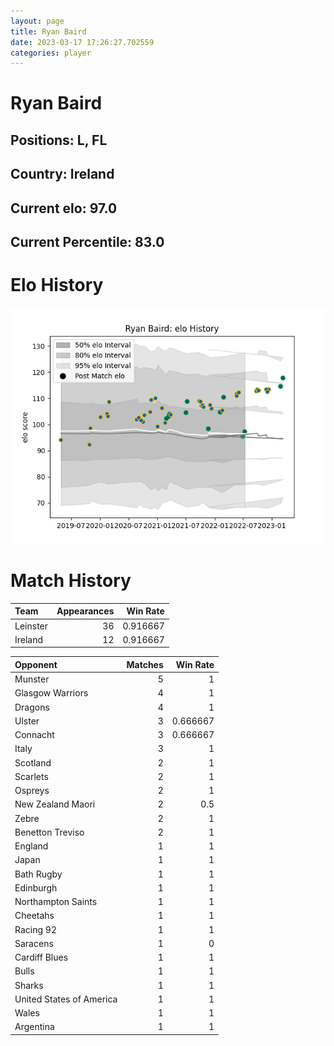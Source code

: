 ```yaml
---  
layout: page  
title: Ryan Baird  
date: 2023-03-17 17:26:27.702559  
categories: player  
---
```

# Ryan Baird

## Positions: L, FL

## Country: Ireland

## Current elo: 97.0

## Current Percentile: 83.0

# Elo History


![elo history](history_RyanBaird.png)
# Match History


| Team     |   Appearances |   Win Rate |
|:---------|--------------:|-----------:|
| Leinster |            36 |   0.916667 |
| Ireland  |            12 |   0.916667 |

| Opponent                 |   Matches |   Win Rate |
|:-------------------------|----------:|-----------:|
| Munster                  |         5 |   1        |
| Glasgow Warriors         |         4 |   1        |
| Dragons                  |         4 |   1        |
| Ulster                   |         3 |   0.666667 |
| Connacht                 |         3 |   0.666667 |
| Italy                    |         3 |   1        |
| Scotland                 |         2 |   1        |
| Scarlets                 |         2 |   1        |
| Ospreys                  |         2 |   1        |
| New Zealand Maori        |         2 |   0.5      |
| Zebre                    |         2 |   1        |
| Benetton Treviso         |         2 |   1        |
| England                  |         1 |   1        |
| Japan                    |         1 |   1        |
| Bath Rugby               |         1 |   1        |
| Edinburgh                |         1 |   1        |
| Northampton Saints       |         1 |   1        |
| Cheetahs                 |         1 |   1        |
| Racing 92                |         1 |   1        |
| Saracens                 |         1 |   0        |
| Cardiff Blues            |         1 |   1        |
| Bulls                    |         1 |   1        |
| Sharks                   |         1 |   1        |
| United States of America |         1 |   1        |
| Wales                    |         1 |   1        |
| Argentina                |         1 |   1        |